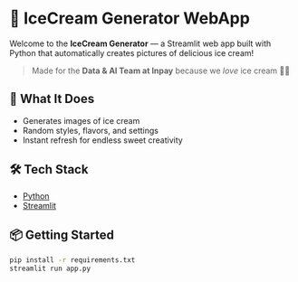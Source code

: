 # 🍦 IceCream Generator WebApp

Welcome to the **IceCream Generator** — a Streamlit web app built with Python that automatically creates pictures of delicious ice cream!  

> Made for the **Data & AI Team at Inpay** because we *love* ice cream 💖🍨

## 🚀 What It Does

- Generates images of ice cream
- Random styles, flavors, and settings
- Instant refresh for endless sweet creativity

## 🛠 Tech Stack

- [Python](https://www.python.org/)
- [Streamlit](https://streamlit.io/)

## 📦 Getting Started

```bash
pip install -r requirements.txt
streamlit run app.py
